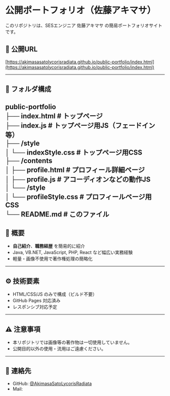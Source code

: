 # 公開ポートフォリオ（佐藤アキマサ）

このリポジトリは、SESエンジニア 佐藤アキマサ の簡易ポートフォリオサイトです。

## 🔗 公開URL

[https://akimasasatolycorisradiata.github.io/public-portfolio/index.html](https://akimasasatolycorisradiata.github.io/public-portfolio/index.html)

---

## 📂 フォルダ構成<br>
public-portfolio<br>
├── index.html # トップページ<br>
├── index.js # トップページ用JS（フェードイン等）<br>
├── /style<br>
│ └── indexStyle.css # トップページ用CSS<br>
├── /contents<br>
│ ├── profile.html # プロフィール詳細ページ<br>
│ ├── profile.js # アコーディオンなどの動作JS<br>
│ └── /style<br>
│ └── profileStyle.css # プロフィールページ用CSS<br>
└── README.md # このファイル
---

## 💬 概要

- **自己紹介**、**職務経歴** を簡易的に紹介
- Java, VB.NET, JavaScript, PHP, React など幅広い実務経験
- 軽量・画像不使用で著作権処理の簡略化

---

## ⚙️ 技術要素

- HTML/CSS/JS のみで構成（ビルド不要）
- GitHub Pages 対応済み
- レスポンシブ対応予定

---

## ⚠️ 注意事項

- 本リポジトリでは画像等の著作物は一切使用していません。
- 公開目的以外の使用・流用はご遠慮ください。

---

## 📧 連絡先

- GitHub: [@AkimasaSatoLycorisRadiata](https://github.com/AkimasaSatoLycorisRadiata)
- Mail: 
